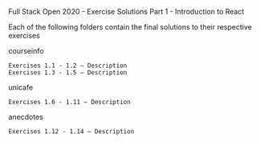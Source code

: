 
Full Stack Open 2020 - Exercise Solutions
Part 1 - Introduction to React

Each of the following folders contain the final solutions to their respective exercises

courseinfo

    Exercises 1.1 - 1.2 — Description
    Exercises 1.3 - 1.5 — Description

unicafe

    Exercises 1.6 - 1.11 — Description

anecdotes

    Exercises 1.12 - 1.14 — Description
